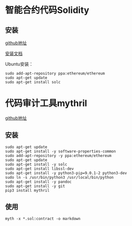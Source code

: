 # 智能合约代码Solidity
## 安装
[github地址](https://github.com/ethereum/solidity)

[安装文档](https://solidity.readthedocs.io/en/v0.4.21/installing-solidity.html)

Ubuntu安装：

```
sudo add-apt-repository ppa:ethereum/ethereum
sudo apt-get update
sudo apt-get install solc
```

# 代码审计工具mythril
[github地址](https://github.com/ConsenSys/mythril)

## 安装
```
sudo apt-get update
sudo apt-get install -y software-properties-common
sudo add-apt-repository -y ppa:ethereum/ethereum
sudo apt-get update
sudo apt-get install -y solc
sudo apt-get install libssl-dev
sudo apt-get install -y python3-pip=9.0.1-2 python3-dev
sudo ln -s /usr/bin/python3 /usr/local/bin/python
sudo apt-get install -y pandoc
sudo apt-get install -y git
pip3 install mythril
```

## 使用
```
myth -x *.sol:contract -o markdown
```
